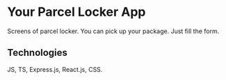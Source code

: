 # Your Parcel Locker App

Screens of parcel locker.
You can pick up your package.
Just fill the form.

## Technologies

JS, TS, Express.js, React.js, CSS.


